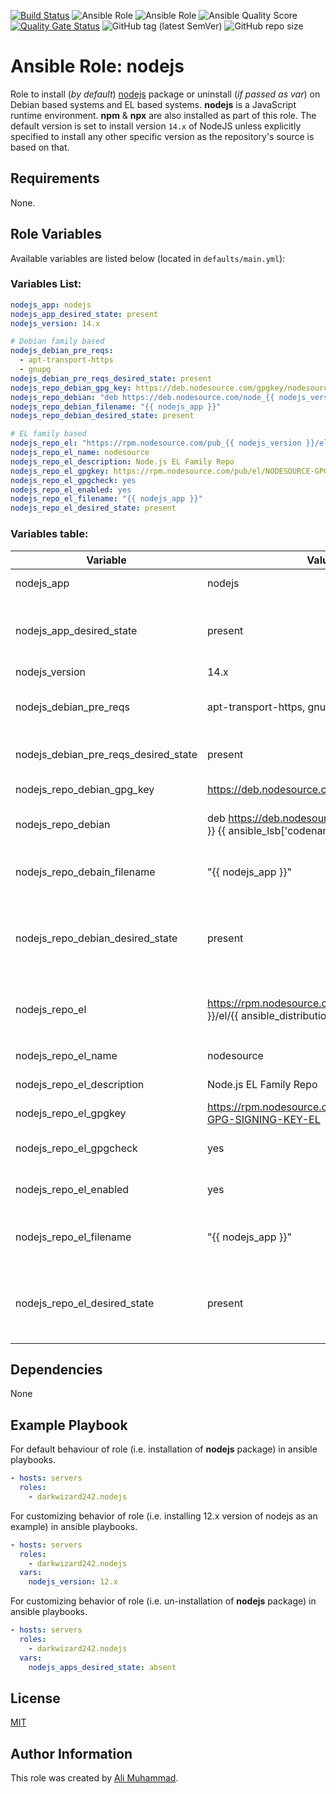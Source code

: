 [![Build Status](https://travis-ci.com/darkwizard242/ansible-role-nodejs.svg?branch=master)](https://travis-ci.com/darkwizard242/ansible-role-nodejs) ![Ansible Role](https://img.shields.io/ansible/role/49595?color=dark%20green%20) ![Ansible Role](https://img.shields.io/ansible/role/d/49595?label=role%20downloads) ![Ansible Quality Score](https://img.shields.io/ansible/quality/49595?label=ansible%20quality%20score) [![Quality Gate Status](https://sonarcloud.io/api/project_badges/measure?project=ansible-role-nodejs&metric=alert_status)](https://sonarcloud.io/dashboard?id=ansible-role-nodejs) ![GitHub tag (latest SemVer)](https://img.shields.io/github/tag/darkwizard242/ansible-role-nodejs?label=release) ![GitHub repo size](https://img.shields.io/github/repo-size/darkwizard242/ansible-role-nodejs?color=orange&style=flat-square)

# Ansible Role: nodejs

Role to install (_by default_) [nodejs](https://github.com/nodejs/node) package or uninstall (_if passed as var_) on Debian based systems and EL based systems. **nodejs** is a JavaScript runtime environment. **npm** & **npx** are also installed as part of this role. The default version is set to install version `14.x` of NodeJS unless explicitly specified to install any other specific version as the repository's source is based on that.

## Requirements

None.

## Role Variables

Available variables are listed below (located in `defaults/main.yml`):

### Variables List:

```yaml
nodejs_app: nodejs
nodejs_app_desired_state: present
nodejs_version: 14.x

# Debian family based
nodejs_debian_pre_reqs:
  - apt-transport-https
  - gnupg
nodejs_debian_pre_reqs_desired_state: present
nodejs_repo_debian_gpg_key: https://deb.nodesource.com/gpgkey/nodesource.gpg.key
nodejs_repo_debian: "deb https://deb.nodesource.com/node_{{ nodejs_version }} {{ ansible_lsb['codename'] }} main"
nodejs_repo_debian_filename: "{{ nodejs_app }}"
nodejs_repo_debian_desired_state: present

# EL family based
nodejs_repo_el: "https://rpm.nodesource.com/pub_{{ nodejs_version }}/el/{{ ansible_distribution_major_version }}/$basearch"
nodejs_repo_el_name: nodesource
nodejs_repo_el_description: Node.js EL Family Repo
nodejs_repo_el_gpgkey: https://rpm.nodesource.com/pub/el/NODESOURCE-GPG-SIGNING-KEY-EL
nodejs_repo_el_gpgcheck: yes
nodejs_repo_el_enabled: yes
nodejs_repo_el_filename: "{{ nodejs_app }}"
nodejs_repo_el_desired_state: present
```

### Variables table:

Variable                             | Value (default)                                                                                             | Description
------------------------------------ | ----------------------------------------------------------------------------------------------------------- | ---------------------------------------------------------------------------------------------------------------------------------------------------------------------------------------------------
nodejs_app                           | nodejs                                                                                                      | Name of nodejs application package require to be installed i.e. `nodejs`
nodejs_app_desired_state             | present                                                                                                     | State of the nodejs_app package. Whether to install, verify if available or to uninstall (i.e. ansible apt module values: `present`, `latest`, or `absent`)
nodejs_version                       | 14.x                                                                                                        | Version of NodeJS to install.
nodejs_debian_pre_reqs               | apt-transport-https, gnupg                                                                                  | NodeJS recommends the installation of both these packages on Debian family systems and as such, they are considered pre-requisites.
nodejs_debian_pre_reqs_desired_state | present                                                                                                     | Desired state for NodeJS pre-requisite apps on Debian family systems.
nodejs_repo_debian_gpg_key           | <https://deb.nodesource.com/gpgkey/nodesource.gpg.key>                                                      | NodeJS GPG key required on Debian family systems
nodejs_repo_debian                   | deb <https://deb.nodesource.com/node_{{> nodejs_version }} {{ ansible_lsb['codename'] }} main               | NodeJS repo URL for Debain family systems. Utilized facts such as `ansible_lsb['codename']`.
nodejs_repo_debain_filename          | "{{ nodejs_app }}"                                                                                          | Name of the repository file that will be stored at `/etc/apt/sources.list.d/` on Debian based systems.
nodejs_repo_debian_desired_state     | present                                                                                                     | `present` indicates creating the repository file if it doesn't exist on Debian based systems. Alternative is `absent` (not recommended as it will prevent from installation of **nodejs** package).
nodejs_repo_el                       | <https://rpm.nodesource.com/pub_{{> nodejs_version }}/el/{{ ansible_distribution_major_version }}/$basearch | Repository `baseurl` for NodeJS on EL based systems. Utilizes `ansible_distribution_major_version` ansible fact to set appropriate version of EL system.
nodejs_repo_el_name                  | nodesource                                                                                                  | Repository name for NodeJS on EL based systems.
nodejs_repo_el_description           | Node.js EL Family Repo                                                                                      | Description to be added in EL based repository file for NodeJS.
nodejs_repo_el_gpgkey                | <https://rpm.nodesource.com/pub/el/NODESOURCE-GPG-SIGNING-KEY-EL>                                           | NodeJS GPG key required on EL family systems
nodejs_repo_el_gpgcheck              | yes                                                                                                         | Boolean for whether to perform gpg check against NodeJS on EL based systems.
nodejs_repo_el_enabled               | yes                                                                                                         | Boolean to set so that NodeJS repository is enabled on EL based systems.
nodejs_repo_el_filename              | "{{ nodejs_app }}"                                                                                          | Name of the repository file that will be stored at `/yum/sources.list.d/nodejs.repo` on EL based systems.
nodejs_repo_el_desired_state         | present                                                                                                     | `present` indicates creating the repository file if it doesn't exist on EL based systems. Alternative is `absent` (not recommended as it will prevent from installation of **nodejs** package).

## Dependencies

None

## Example Playbook

For default behaviour of role (i.e. installation of **nodejs** package) in ansible playbooks.

```yaml
- hosts: servers
  roles:
    - darkwizard242.nodejs
```

For customizing behavior of role (i.e. installing 12.x version of nodejs as an example) in ansible playbooks.

```yaml
- hosts: servers
  roles:
    - darkwizard242.nodejs
  vars:
    nodejs_version: 12.x
```

For customizing behavior of role (i.e. un-installation of **nodejs** package) in ansible playbooks.

```yaml
- hosts: servers
  roles:
    - darkwizard242.nodejs
  vars:
    nodejs_apps_desired_state: absent
```

## License

[MIT](https://github.com/darkwizard242/ansible-role-nodejs/blob/master/LICENSE)

## Author Information

This role was created by [Ali Muhammad](https://www.linkedin.com/in/ali-muhammad-759791130/).
